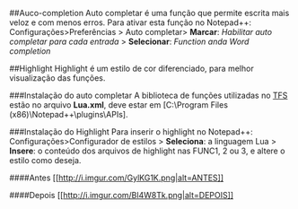 ##Auco-completion
Auto completar é uma função que permite escrita mais veloz e com menos erros.
Para ativar esta função no Notepad++:
Configurações>Preferências > Auto completar> **Marcar**: *Habilitar auto completar para cada entrada* > **Selecionar**: *Function anda Word completion*

##Highlight
Highlight é um estilo de cor diferenciado, para melhor visualização das funções.

###Instalação do auto completar
A biblioteca de funções utilizadas no [TFS](https://github.com/otland/forgottenserver) estão no arquivo **Lua.xml**, deve estar em [C:\Program Files (x86)\Notepad++\plugins\APIs].

###Instalação do Highlight
Para inserir o highlight no Notepad++:
Configurações>Configurador de estilos > **Seleciona**: a linguagem Lua > **Insere**: o conteúdo dos arquivos de highlight nas FUNC1, 2 ou 3, e altere o estilo como deseja.


####Antes
[[http://i.imgur.com/GylKG1K.png|alt=ANTES]]

####Depois
[[http://i.imgur.com/Bl4W8Tk.png|alt=DEPOIS]]

